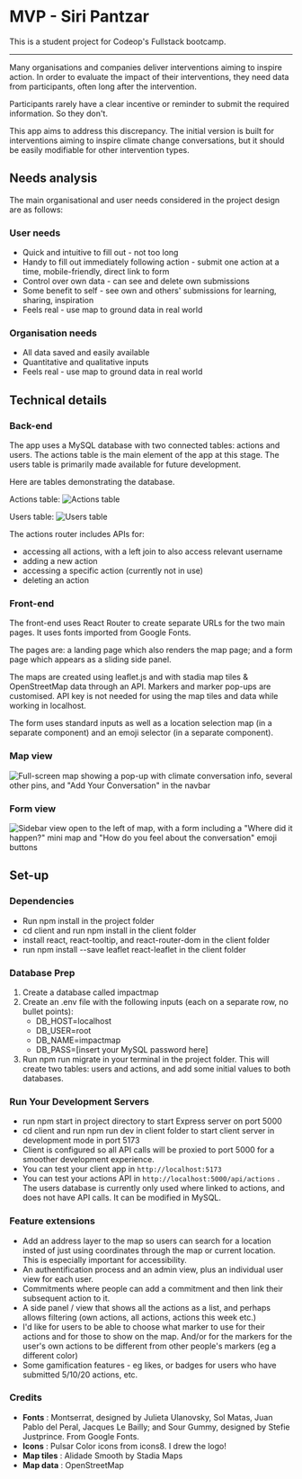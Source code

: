 # MVP - Siri Pantzar

This is a student project for Codeop's Fullstack bootcamp.

---
Many organisations and companies deliver interventions aiming to inspire action. In order to evaluate the impact of their interventions, they need data from participants, often long after the intervention.

Participants rarely have a clear incentive or reminder to submit the required information. So they don't.

This app aims to address this discrepancy. The initial version is built for interventions aiming to inspire climate change conversations, but it should be easily modifiable for other intervention types.

## Needs analysis

The main organisational and user needs considered in the project design are as follows:

### User needs

- Quick and intuitive to fill out - not too long
- Handy to fill out immediately following action - submit one action at a time, mobile-friendly, direct link to form
- Control over own data - can see and delete own submissions
- Some benefit to self - see own and others' submissions for learning, sharing, inspiration
- Feels real - use map to ground data in real world

### Organisation needs

- All data saved and easily available
- Quantitative and qualitative inputs
- Feels real - use map to ground data in real world

## Technical details

### Back-end

The app uses a MySQL database with two connected tables: actions and users. The actions table is the main element of the app at this stage. The users table is primarily made available for future development.

Here are tables demonstrating the database.

Actions table:
![Actions table](actions-database.png)

Users table:
![Users table](users-database.png)

The actions router includes APIs for:

- accessing all actions, with a left join to also access relevant username
- adding a new action
- accessing a specific action (currently not in use)
- deleting an action

### Front-end

The front-end uses React Router to create separate URLs for the two main pages. It uses fonts imported from Google Fonts.

The pages are: a landing page which also renders the map page; and a form page which appears as a sliding side panel.

The maps are created using leaflet.js and with stadia map tiles & OpenStreetMap data through an API. Markers and marker pop-ups are customised. API key is not needed for using the map tiles and data while working in localhost.

The form uses standard inputs as well as a location selection map (in a separate component) and an emoji selector (in a separate component).

### Map view

![Full-screen map showing a pop-up with climate conversation info, several other pins, and "Add Your Conversation" in the navbar](map-view.png)

### Form view

![Sidebar view open to the left of map, with a form including a "Where did it happen?" mini map and "How do you feel about the conversation" emoji buttons](form-view.png)

## Set-up

### Dependencies

- Run npm install in the project folder
- cd client and run npm install in the client folder
- install react, react-tooltip, and react-router-dom in the client folder
- run npm install --save leaflet react-leaflet in the client folder

### Database Prep

1. Create a database called impactmap
2. Create an .env file with the following inputs (each on a separate row, no bullet points):
    - DB_HOST=localhost
    - DB_USER=root
    - DB_NAME=impactmap
    - DB_PASS=[insert your MySQL password here]
3. Run npm run migrate in your terminal in the project folder. This will create two tables: users and actions, and add some initial values to both databases.

### Run Your Development Servers

- run npm start in project directory to start Express server on port 5000
- cd client and run npm run dev in client folder to start client server in development mode in port 5173
- Client is configured so all API calls will be proxied to port 5000 for a smoother development experience.
- You can test your client app in `http://localhost:5173`
- You can test your actions API in `http://localhost:5000/api/actions` . The users database is currently only used where linked to actions, and does not have API calls. It can be modified in MySQL.

### Feature extensions

- Add an address layer to the map so users can search for a location insted of just using coordinates through the map or current location. This is especially important for accessibility.
- An authentification process and an admin view, plus an individual user view for each user.
- Commitments where people can add a commitment and then link their subsequent action to it.
- A side panel / view that shows all the actions as a list, and perhaps allows filtering (own actions, all actions, actions this week etc.)
- I'd like for users to be able to choose what marker to use for their actions and for those to show on the map. And/or for the markers for the user's own actions to be different from other people's markers (eg a different color)
- Some gamification features - eg likes, or badges for users who have submitted 5/10/20 actions, etc.

### Credits

- **Fonts** : Montserrat, designed by Julieta Ulanovsky, Sol Matas, Juan Pablo del Peral, Jacques Le Bailly; and Sour Gummy, designed by Stefie Justprince. From Google Fonts.
- **Icons** : Pulsar Color icons from icons8. I drew the logo!
- **Map tiles** : Alidade Smooth by Stadia Maps
- **Map data** : OpenStreetMap
